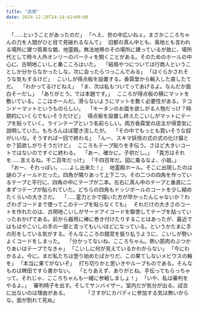 ```yaml
---
title: "追憶"
date: 2024-12-20T14:14:41+09:00
---
```

　｢……ということがあったのだ｣
　｢へえ、世の中広いねぇ。まさかこころちゃんの力を人間がひと目で見破れるなんて｣
　旧都の真ん中とも、奥地とも言われる場所に建つ質素な館、地霊殿。無法地帯のその場所に建っているが故に、場所代として時々人外オンリーのパーティを開くことがある。そのためのホールの中心に、古明地こいしと秦こころはいた。
　｢結局やつについては行商人ということしか分からなかったしな。次に会ったらつっこんでみる｣
　｢はぐらかされそうな気もするけど｣
　こいしが得点板を設置する。香霖堂から輸入した直したてだ。
　｢わかってるけどねえ｣
　｢ま、次は私もついてってあげるよ。なんだか面白そーだし｣
　｢ありがとう。では本題です。｣
　こころが得点板の横にマットを敷いている。ここはホールだ。滑らないようにマットを敷く必要性がある。テコンドーマットというものらしい。
　｢キータンのお面を欲しがる人物だっけ？時期的にいくらでもいそうだけど｣
　得点板を設置し終えたこいしがマットにテープを貼っていく。ラインテープという名前らしい。両方香霖堂の店主が得意気に説明していた。もちろんほぼ聞き流したが。
　｢その中でもっとも買いそうな奴がいいな。そうすれば一回で終わる｣
　｢んー、スキマ妖怪の式の式の化け猫とか？狐欲しがりそうだけど｣
　こころもテープ貼りを手伝う。さほど大きいコートではないのですぐに終わる。
　｢あー、確かに。子供だし。｣
　｢貴方はそれを……言えるね。千二百年だっけ｣
　｢千四百年だ。図に乗るなよ、小娘。」
　｢おー、それっぽい。……よし出来た！｣
　地霊殿ホール。そこに出現したのは謎のフィールドだった。四角が隣りあって上下二つ。その二つの四角を作っているテープと平行に、四角の中にテープが二本。左右に真ん中のテープと垂直に二本ずつテープが貼られていた。どちらの四角もドッジボールのコートを少し縮めたくらいの大きさだ。
　｢……霊力とかで描いた方が早かったんじゃないか？わざわざコードまで使ってこのテープを貼らなくても｣
　それだけの大きさのコートを作れたのは、古明地こいしがサードアイコードを駆使してテープを貼っていったおかげである。前から器用に棒に巻き付けたりすることはあったが、最近ではもはやこいしの手の一部と言ってもいいほどになっている。というかたまに手の形をしている気がする。そんなこころの錯覚を振り払うように、こいしが勢いよくコードをしまった。
　｢分かってないね、こころちゃん。熱い筋肉のぶつかりあいはテープでなきゃ｣
　｢こいしに何が見えているかわからない｣
　｢今にわかるよ。今に。まだ私たちは登り始めたばかりだ、この果てしないメビウスの輪を｣
　｢本当に果てがないぞ｣
　打ち切りかと思いきやループものである。そんなものは稗田ですら書かない。
　｢とりあえず、ありがとね。手伝ってもらっちゃって。それじゃ、こころちゃんも一緒に参戦しましょ！｣
　｢いや、私は審判をやるよ。｣
　審判椅子を出す。そしてサンバイザー。室内だが気分が出る。試合に出ないのは理由がある。
　
　
　｢さすがにカバディに参加する気は無いからな。面が割れて死ぬ｣

